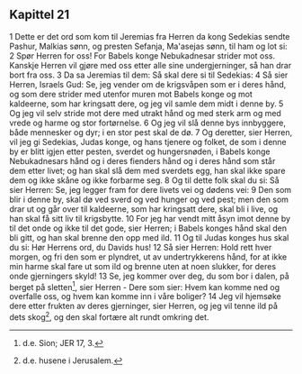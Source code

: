 ## Kapittel 21

1 Dette er det ord som kom til Jeremias fra Herren da kong Sedekias sendte Pashur, Malkias sønn, og presten Sefanja, Ma'asejas sønn, til ham og lot si:
2 Spør Herren for oss! For Babels konge Nebukadnesar strider mot oss. Kanskje Herren vil gjøre med oss etter alle sine undergjerninger, så han drar bort fra oss.
3 Da sa Jeremias til dem: Så skal dere si til Sedekias:
4 Så sier Herren, Israels Gud: Se, jeg vender om de krigsvåpen som er i deres hånd, og som dere strider med utenfor muren mot Babels konge og mot kaldeerne, som har kringsatt dere, og jeg vil samle dem midt i denne by.
5 Og jeg vil selv stride mot dere med utrakt hånd og med sterk arm og med vrede og harme og stor fortørnelse.
6 Og jeg vil slå denne bys innbyggere, både mennesker og dyr; i en stor pest skal de dø.
7 Og deretter, sier Herren, vil jeg gi Sedekias, Judas konge, og hans tjenere og folket, de som i denne by er blitt igjen etter pesten, sverdet og hungersnøden, i Babels konge Nebukadnesars hånd og i deres fienders hånd og i deres hånd som står dem etter livet; og han skal slå dem med sverdets egg, han skal ikke spare dem og ikke skåne og ikke forbarme seg.
8 Og til dette folk skal du si: Så sier Herren: Se, jeg legger fram for dere livets vei og dødens vei:
9 Den som blir i denne by, skal dø ved sverd og ved hunger og ved pest; men den som drar ut og går over til kaldeerne, som har kringsatt dere, skal bli i live, og han skal få sitt liv til krigsbytte.
10 For jeg har vendt mitt åsyn imot denne by til det onde og ikke til det gode, sier Herren; i Babels konges hånd skal den bli gitt, og han skal brenne den opp med ild.
11 Og til Judas konges hus skal du si: Hør Herrens ord, du Davids hus!
12 Så sier Herren: Hold rett hver morgen, og fri den som er plyndret, ut av undertrykkerens hånd, for at ikke min harme skal fare ut som ild og brenne uten at noen slukker, for deres onde gjerningers skyld!
13 Se, jeg kommer over deg, du som bor i dalen, på berget på sletten[^1], sier Herren - Dere som sier: Hvem kan komme ned og overfalle oss, og hvem kan komme inn i våre boliger?
14 Jeg vil hjemsøke dere etter frukten av deres gjerninger, sier Herren, og jeg vil tenne ild på dets skog[^2], og den skal fortære alt rundt omkring det.

[^1]:  d.e. Sion; JER 17, 3.
[^2]:  d.e. husene i Jerusalem.
